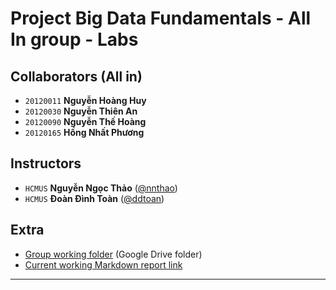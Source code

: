 # Project Big Data Fundamentals - All In group - Labs

## Collaborators (All in)

- `20120011` **Nguyễn Hoàng Huy**
- `20120030` **Nguyễn Thiên An**
- `20120090` **Nguyễn Thế Hoàng**
- `20120165` **Hồng Nhất Phương**

## Instructors

- `HCMUS` **Nguyễn Ngọc Thảo** ([@nnthao](nnthao@fit.hcmus.edu.vn))
- `HCMUS` **Đoàn Đình Toàn** ([@ddtoan](ddtoan18@clc.fitus.edu.vn))

## Extra

- [Group working folder](https://drive.google.com/drive/folders/1qhtrla9PtIhLcE-j6GWKFn-5prRnedAG?usp=share_link) (Google Drive folder)
- [Current working Markdown report link](https://hackmd.io/join/Hy6-bXQ1n)

---
<div style="page-break-after: always"></div>
